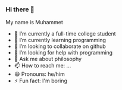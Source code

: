 ### Hi there 👋

My name is Muhammet

- 🔭 I’m currently a full-time college student
- 🌱 I’m currently learning programming
- 👯 I’m looking to collaborate on github
- 🤔 I’m looking for help with programming
- 💬 Ask me about philosophy 
- 📫 How to reach me: ...
- 😄 Pronouns: he/him
- ⚡ Fun fact: I'm boring
